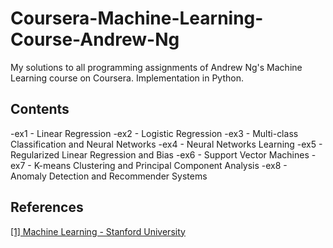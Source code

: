 # Coursera-Machine-Learning-Course-Andrew-Ng
My solutions to all programming assignments of Andrew Ng's Machine Learning course on Coursera. Implementation in Python.

## Contents
-ex1 - Linear Regression
-ex2 - Logistic Regression
-ex3 - Multi-class Classification and Neural Networks
-ex4 - Neural Networks Learning
-ex5 - Regularized Linear Regression and Bias
-ex6 - Support Vector Machines
-ex7 - K-means Clustering and Principal Component Analysis
-ex8 - Anomaly Detection and Recommender Systems

## References
[[1] Machine Learning - Stanford University](https://www.coursera.org/learn/machine-learning)
